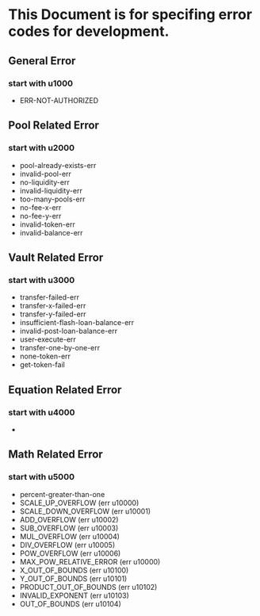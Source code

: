 # This Document is for specifing error codes for development.

## General Error
 ### start with u1000
 - ERR-NOT-AUTHORIZED

## Pool Related Error
 ### start with u2000
 - pool-already-exists-err
 - invalid-pool-err
 - no-liquidity-err
 - invalid-liquidity-err
 - too-many-pools-err
 - no-fee-x-err
 - no-fee-y-err
 - invalid-token-err
 - invalid-balance-err
   
## Vault Related Error 
 ### start with u3000
 - transfer-failed-err
 - transfer-x-failed-err
 - transfer-y-failed-err
 - insufficient-flash-loan-balance-err 
 - invalid-post-loan-balance-err 
 - user-execute-err
 - transfer-one-by-one-err 
 - none-token-err 
 - get-token-fail 

## Equation Related Error 
 ### start with u4000
 - 

## Math Related Error
### start with u5000
- percent-greater-than-one
- SCALE_UP_OVERFLOW (err u10000)
- SCALE_DOWN_OVERFLOW (err u10001)
- ADD_OVERFLOW (err u10002)
- SUB_OVERFLOW (err u10003)
- MUL_OVERFLOW (err u10004)
- DIV_OVERFLOW (err u10005)
- POW_OVERFLOW (err u10006)
- MAX_POW_RELATIVE_ERROR (err u10000)
- X_OUT_OF_BOUNDS (err u10100)
- Y_OUT_OF_BOUNDS (err u10101)
- PRODUCT_OUT_OF_BOUNDS (err u10102)
- INVALID_EXPONENT (err u10103)
- OUT_OF_BOUNDS (err u10104)
